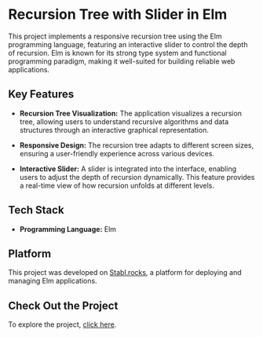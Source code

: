 # Recursion Tree with Slider in Elm

This project implements a responsive recursion tree using the Elm programming language, featuring an interactive slider to control the depth of recursion. Elm is known for its strong type system and functional programming paradigm, making it well-suited for building reliable web applications.

## Key Features

- **Recursion Tree Visualization:** 
  The application visualizes a recursion tree, allowing users to understand recursive algorithms and data structures through an interactive graphical representation.

- **Responsive Design:** 
  The recursion tree adapts to different screen sizes, ensuring a user-friendly experience across various devices.

- **Interactive Slider:** 
  A slider is integrated into the interface, enabling users to adjust the depth of recursion dynamically. This feature provides a real-time view of how recursion unfolds at different levels.

## Tech Stack

- **Programming Language:** Elm

## Platform

This project was developed on [Stabl.rocks](https://stabl.rocks), a platform for deploying and managing Elm applications.

## Check Out the Project

To explore the project, [click here](https://stabl.rocks/ShowModulePublish?modulePublishId=68bfcf9f-b085-49c4-88de-7580ca384d2b).
